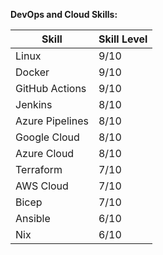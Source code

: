 **DevOps and Cloud Skills:**

| Skill           | Skill Level |
|-----------------|-------------|
| Linux           | 9/10        |
| Docker          | 9/10        |
| GitHub Actions  | 9/10        |
| Jenkins         | 8/10        |
| Azure Pipelines | 8/10        |
| Google Cloud    | 8/10        |
| Azure Cloud     | 8/10        |
| Terraform       | 7/10        |
| AWS Cloud       | 7/10        |
| Bicep           | 7/10        |
| Ansible         | 6/10        |
| Nix             | 6/10        |